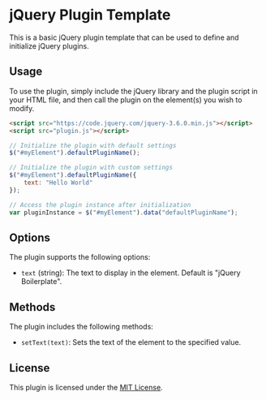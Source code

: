# jQuery Plugin Template

This is a basic jQuery plugin template that can be used to define and initialize jQuery plugins.

## Usage

To use the plugin, simply include the jQuery library and the plugin script in your HTML file, and then call the plugin on the element(s) you wish to modify.

```html
<script src="https://code.jquery.com/jquery-3.6.0.min.js"></script>
<script src="plugin.js"></script>
```

```javascript
// Initialize the plugin with default settings
$("#myElement").defaultPluginName();

// Initialize the plugin with custom settings
$("#myElement").defaultPluginName({
    text: "Hello World"
});

// Access the plugin instance after initialization
var pluginInstance = $("#myElement").data("defaultPluginName");
```

## Options

The plugin supports the following options:

- `text` (string): The text to display in the element. Default is "jQuery Boilerplate".

## Methods

The plugin includes the following methods:

- `setText(text)`: Sets the text of the element to the specified value.

## License

This plugin is licensed under the [MIT License](https://opensource.org/licenses/MIT).
